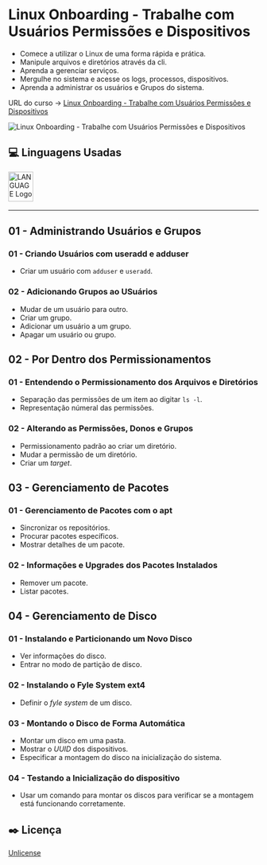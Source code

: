 # Linux Onboarding - Trabalhe com Usuários Permissões e Dispositivos

* Comece a utilizar o Linux de uma forma rápida e prática.
* Manipule arquivos e diretórios através da cli.
* Aprenda a gerenciar serviços.
* Mergulhe no sistema e acesse os logs, processos, dispositivos.
* Aprenda a administrar os usuários e Grupos do sistema.

URL do curso -> [Linux Onboarding - Trabalhe com Usuários Permissões e Dispositivos](https://cursos.alura.com.br/course/linux-onboarding-usuarios-permissoes-dispositivos)

![Linux Onboarding - Trabalhe com Usuários Permissões e Dispositivos](https://alura.com.br/assets/api/share/curso-linux-onboarding-usuarios-permissoes-dispositivos.png)

## :computer: Linguagens Usadas
<div>
    <img alt='LANGUAGE Logo' height='60' width='50' src='https://raw.githubusercontent.com/get-icon/geticon/fc0f660daee147afb4a56c64e12bde6486b73e39/icons/linux-tux.svg' />&nbsp;
</div>

***

## 01 - Administrando Usuários e Grupos

### 01 - Criando Usuários com useradd e adduser
* Criar um usuário com `adduser` e `useradd`.

### 02 - Adicionando Grupos ao USuários
* Mudar de um usuário para outro.
* Criar um grupo.
* Adicionar um usuário a um grupo.
* Apagar um usuário ou grupo.

## 02 - Por Dentro dos Permissionamentos

### 01 - Entendendo o Permissionamento dos Arquivos e Diretórios
* Separação das permissões de um item ao digitar `ls -l`.
* Representação númeral das permissões.

### 02 - Alterando as Permissões, Donos e Grupos
* Permissionamento padrão ao criar um diretório.
* Mudar a permissão de um diretório.
* Criar um *target*.

## 03 - Gerenciamento de Pacotes

### 01 - Gerenciamento de Pacotes com o apt
* Sincronizar os repositórios.
* Procurar pacotes específicos.
* Mostrar detalhes de um pacote.

### 02 - Informações e Upgrades dos Pacotes Instalados
* Remover um pacote.
* Listar pacotes.

## 04 - Gerenciamento de Disco

### 01 - Instalando e Particionando um Novo Disco
* Ver informações do disco.
* Entrar no modo de partição de disco.

### 02 - Instalando o Fyle System ext4
* Definir o *fyle system* de um disco.

### 03 - Montando o Disco de Forma Automática
* Montar um disco em uma pasta.
* Mostrar o *UUID* dos dispositivos.
* Especificar a montagem do disco na inicialização do sistema.

### 04 - Testando a Inicialização do dispositivo
* Usar um comando para montar os discos para verificar se a montagem está funcionando corretamente.

## :black_nib: Licença
[Unlicense](https://unlicense.org)